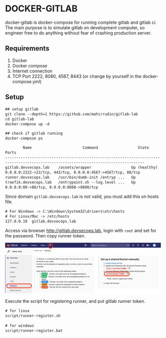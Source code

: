 # DOCKER-GITLAB
docker-gitlab is docker-compose for running complete gitlab and gitlab ci. The main purpose is to simulate gitlab on development computer, so engineer free to do anything without fear of crashing production server.

## Requirements
1. Docker
2. Docker compose
3. Internet connection
4. TCP Port 2222, 8080, 4567, 8443 (or change by yourself in the docker-compose.yml)

## Setup

```
## setup gitlab
git clone --depth=1 https://github.com/mahirrudin/gitlab-lab
cd gitlab-lab
docker-compose up -d
```
```
## check if gitlab running
docker-compose ps
```
```
        Name                       Command                  State                                   Ports
-------------------------------------------------------------------------------------------------------------------------------------
gitlab.devsecops.lab    /assets/wrapper                  Up (healthy)   0.0.0.0:2222->22/tcp, 443/tcp, 0.0.0.0:4567->4567/tcp, 80/tcp
runner.devsecops.lab    /usr/bin/dumb-init /entryp ...   Up
traefik.devsecops.lab   /entrypoint.sh --log.level ...   Up             0.0.0.0:80->80/tcp, 0.0.0.0:8080->8080/tcp
```
Since domain `gitlab.devsecops.lab` is not valid, you must add this on hosts file. 

```
# For Windows -> C:\Windows\System32\drivers\etc\hosts
# For Linux/Mac -> /etc/hosts
127.0.0.10	gitlab.devsecops.lab
```
Access via browser http://gitlab.devsecops.lab, login with `root` and set for the password. Then copy runner token.

![](runner-token.png)

Execute the script for registering runner, and put gitlab runner token.

```
# for linux
script/runner-register.sh

# for windows
script/runner-register.bat
```

